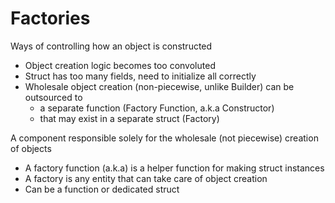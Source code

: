 # Factories

Ways of controlling how an object is constructed

- Object creation logic becomes too convoluted
- Struct has too many fields, need to initialize all correctly
- Wholesale object creation (non-piecewise, unlike Builder) can be outsourced to
    - a separate function (Factory Function, a.k.a Constructor)
    - that may exist in a separate struct (Factory)
    
A component responsible solely for the wholesale (not piecewise) creation of objects

- A factory function (a.k.a) is a helper function for making struct instances
- A factory is any entity that can take care of object creation
- Can be a function or dedicated struct